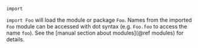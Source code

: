 ```
import
```

`import Foo` will load the module or package `Foo`. Names from the imported `Foo` module can be accessed with dot syntax (e.g. `Foo.foo` to access the name `foo`). See the [manual section about modules](@ref modules) for details.
